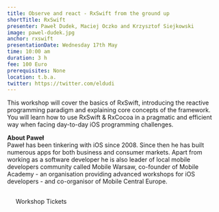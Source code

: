 ```yaml
---
title: Observe and react - RxSwift from the ground up
shortTitle: RxSwift
presenter: Paweł Dudek, Maciej Oczko and Krzysztof Siejkowski
image: pawel-dudek.jpg
anchor: rxswift
presentationDate: Wednesday 17th May
time: 10:00 am
duration: 3 h
fee: 100 Euro
prerequisites: None
location: t.b.a.
twitter: https://twitter.com/eldudi
---
```

<p>This workshop will cover the basics of RxSwift, introducing the reactive programming paradigm and explaining core concepts of the framework. You will learn how to use RxSwift &amp; RxCocoa in a pragmatic and efficient way when facing day-to-day iOS programming challenges.</p>

<p><strong>About Paweł</strong><br />
Paweł has been tinkering with iOS since 2008. Since then he has built numerous apps for both business and consumer markets. Apart from working as a software developer he is also leader of local mobile developers community called Mobile Warsaw, co-founder of Mobile Academy - an organisation providing advanced workshops for iOS developers - and co-organisor of Mobile Central Europe.</p>

<p style="margin:30px 0px;"><a class="btn uk-button-large" style="padding:20px; text-decoration: none;" href="https://ti.to/uikonf/uikonf-2017/with/vrlswqoaz78" target="_blank">Workshop Tickets</a></p>
